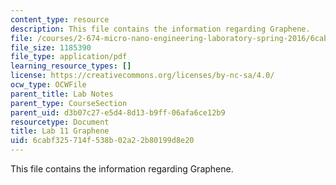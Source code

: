 ```yaml
---
content_type: resource
description: This file contains the information regarding Graphene.
file: /courses/2-674-micro-nano-engineering-laboratory-spring-2016/6cabf325714f538b02a22b80199d8e20_MIT2_674S16_LabNote11.pdf
file_size: 1185390
file_type: application/pdf
learning_resource_types: []
license: https://creativecommons.org/licenses/by-nc-sa/4.0/
ocw_type: OCWFile
parent_title: Lab Notes
parent_type: CourseSection
parent_uid: d3b07c27-e5d4-8d13-b9ff-06afa6ce12b9
resourcetype: Document
title: Lab 11 Graphene
uid: 6cabf325-714f-538b-02a2-2b80199d8e20
---
```

This file contains the information regarding Graphene.